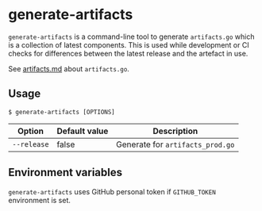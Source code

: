 generate-artifacts
==================

`generate-artifacts` is a command-line tool to generate `artifacts.go`
which is a collection of latest components. This is used while
development or CI checks for differences between the latest release and the artefact in use.

See [artifacts.md](artifacts.md) about `artifacts.go`.

Usage
-----

```console
$ generate-artifacts [OPTIONS]
```

| Option      | Default value | Description                      |
| ----------- | ------------- | -------------------------------- |
| `--release` | false         | Generate for `artifacts_prod.go` |

Environment variables
---------------------

`generate-artifacts` uses GitHub personal token if `GITHUB_TOKEN` environment is set.
